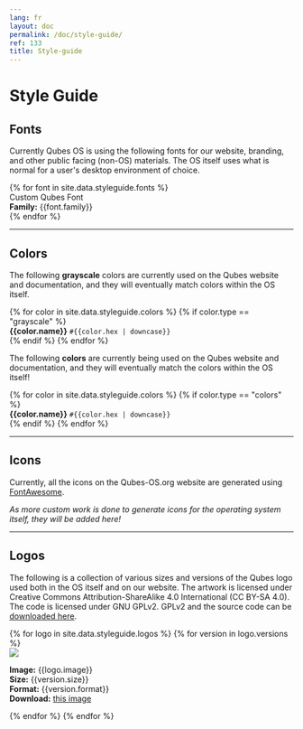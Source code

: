 ```yaml
---
lang: fr
layout: doc
permalink: /doc/style-guide/
ref: 133
title: Style-guide
---
```


Style Guide
===========

## Fonts

Currently Qubes OS is using the following fonts for our website, branding, and other public facing (non-OS) materials. The OS itself uses what is normal for a user's desktop environment of choice.

<div class="styleguide">
{% for font in site.data.styleguide.fonts %}
  <div class="row">
  <div class="col-lg-6 col-md-6 focus">
    <div class="font {{font.class}}">Custom Qubes Font</div>
  </div>
  <div class="col-lg-6 col-md-6">
    <strong>Family:</strong> {{font.family}}<br>
  </div>
  </div>
{% endfor %}
</div>

---

## Colors

The following **grayscale** colors are currently used on the Qubes website and documentation, and they will eventually match colors within the OS itself.

<div class="styleguide">
{% for color in site.data.styleguide.colors %}
  {% if color.type == "grayscale" %}
  <div class="swatch more-bottom more-right">
    <div class="color add-bottom bg-{{color.class}}"></div>
    <strong class="add-bottom">{{color.name}}</strong>
    <code>#{{color.hex | downcase}}</code>
  </div>
  {% endif %}
{% endfor %}
</div>

The following **colors** are currently being used on the Qubes website and documentation, and they will eventually match the colors within the OS itself!

<div class="styleguide">
{% for color in site.data.styleguide.colors %}
  {% if color.type == "colors" %}
  <div class="swatch more-bottom more-right">
    <div class="color add-bottom bg-{{color.class}}"></div>
    <strong class="add-bottom">{{color.name}}</strong>
    <code>#{{color.hex | downcase}}</code>
  </div>
  {% endif %}
{% endfor %}
</div>

---

## Icons

Currently, all the icons on the Qubes-OS.org website are generated using [FontAwesome](http://fortawesome.github.io/Font-Awesome/).

*As more custom work is done to generate icons for the operating system itself, they will be added here!*

---

## Logos

The following is a collection of various sizes and versions of the Qubes logo used both in the OS itself and on our website.
The artwork is licensed under Creative Commons Attribution-ShareAlike 4.0 International (CC BY-SA 4.0).
The code is licensed under GNU GPLv2.
GPLv2 and the source code can be [downloaded here](https://github.com/QubesOS/qubes-artwork).

<div class="styleguide">
{% for logo in site.data.styleguide.logos %}
  {% for version in logo.versions %}
  <div class="row more-bottom">
    <div class="col-lg-4 col-md-4">
      <div class="focus">
        <img class="logo" src="{{version.path}}{{logo.image}}">
      </div>
    </div>
    <div class="col-lg-8 col-md-8">
      <p>
        <strong>Image:</strong> {{logo.image}}<br>
        <strong>Size:</strong> {{version.size}}<br>
        <strong>Format:</strong> {{version.format}}<br>
        <strong>Download:</strong> <a href="{{version.path}}{{logo.image}}" target="_blank">this image</a>
      </p>
    </div>
  </div>
  {% endfor %}
{% endfor %}
</div>
